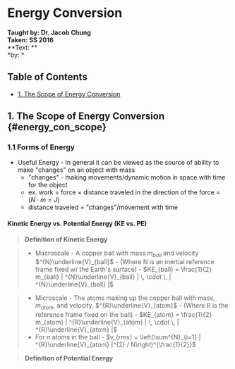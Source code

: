 # Energy Conversion
**Taught by: Dr. Jacob Chung**  
**Taken: SS 2016**  
**Text: **  
*by: *

## Table of Contents

- [1. The Scope of Energy Conversion](#energy_con_scope)

## 1. The Scope of Energy Conversion {#energy_con_scope}

### 1.1 Forms of Energy

- Useful Energy - In general it can be viewed as the source of ability to make
  "changes" on an object with mass
    - "changes" - making movements/dynamic motion in space with time for the
      object
    - ex. work = force $\times$ distance traveled in the direction of the force
      = ($N \cdot m = J$)
    - distance traveled = "changes"/movement with time

#### Kinetic Energy vs. Potential Energy (KE vs. PE)

> __Definition of Kinetic Energy__

> - Macroscale - A copper ball with mass $m_{ball}$ and velocity
    $^{N}\underline{V}_{ball}$ 
>       - (Where N is an inertial reference frame fixed w/ the Earth's surface)
>       - $KE_{ball} = \frac{1}{2} m_{ball} | ^{N}\underline{V}_{ball} | \,
          \cdot \, | ^{N}\underline{V}_{ball} |$

> - Microscale - The atoms making up the copper ball with mass, $m_{atom}$, and
    velocity, $^{R}\underline{V}_{atom}$ 
>       - (Where R is the reference frame fixed on the ball)
>       - $KE_{atom} = \frac{1}{2} m_{atom} | ^{R}\underline{V}_{atom} | \,
          \cdot \, | ^{R}\underline{V}_{atom} |$
> - For $n$ atoms in the ball
>       - $v_{rms} = \left(\sum^{N}_{i=1} | ^{R}\underline{V}_{atom} |^{2} / N\right)^{\frac{1}{2}}$

> __Definition of Potential Energy__
